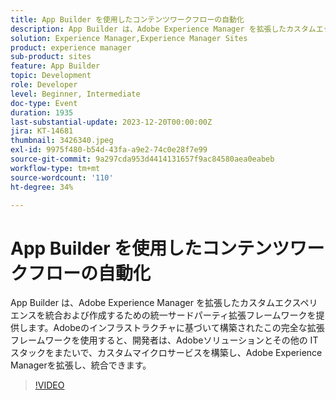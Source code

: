 ```yaml
---
title: App Builder を使用したコンテンツワークフローの自動化
description: App Builder は、Adobe Experience Manager を拡張したカスタムエクスペリエンスを統合および作成するための統一サードパーティ拡張フレームワークを提供します。Adobeのインフラストラクチャに基づいて構築されたこの完全な拡張フレームワークを使用すると、開発者は、Adobeソリューションとその他の IT スタックをまたいで、カスタムマイクロサービスを構築し、Adobe Experience Managerを拡張し、統合できます。
solution: Experience Manager,Experience Manager Sites
product: experience manager
sub-product: sites
feature: App Builder
topic: Development
role: Developer
level: Beginner, Intermediate
doc-type: Event
duration: 1935
last-substantial-update: 2023-12-20T00:00:00Z
jira: KT-14681
thumbnail: 3426340.jpeg
exl-id: 9975f480-b54d-43fa-a9e2-74c0e28f7e99
source-git-commit: 9a297cda953d4414131657f9ac84580aea0eabeb
workflow-type: tm+mt
source-wordcount: '110'
ht-degree: 34%

---
```


# App Builder を使用したコンテンツワークフローの自動化

App Builder は、Adobe Experience Manager を拡張したカスタムエクスペリエンスを統合および作成するための統一サードパーティ拡張フレームワークを提供します。Adobeのインフラストラクチャに基づいて構築されたこの完全な拡張フレームワークを使用すると、開発者は、Adobeソリューションとその他の IT スタックをまたいで、カスタムマイクロサービスを構築し、Adobe Experience Managerを拡張し、統合できます。

>[!VIDEO](https://video.tv.adobe.com/v/3426340/?learn=on)
